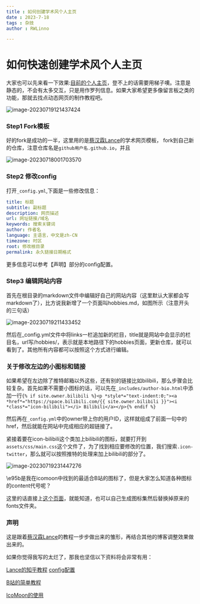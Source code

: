 ```yaml
---
title : 如何创建学术风个人主页
date : 2023-7-18
tags : 杂技
author : RWLinno

---
```




# 如何快速创建学术风个人主页

大家也可以先来看一下效果:[目前的个人主页](https://rwlinno.github.io/)，登不上的话需要用梯子噢。注意是静态的，不会有太多交互，只是用作罗列信息。如果大家希望更多像留言板之类的功能，那就去找点动态网页的制作教程吧。

![image-20230719121437424](C:\Users\lenovo\AppData\Roaming\Typora\typora-user-images\image-20230719121437424.png)



### Step1 Fork模板

好的fork是成功的一半，这里用的是[蔡汉霖Lance](https://www.zhihu.com/people/chlire)的学术网页模板， fork到自己新的仓库，注意仓库名是`github用户名.github.io`，并且

![image-20230718001703570](C:\Users\lenovo\AppData\Roaming\Typora\typora-user-images\image-20230718001703570.png)





### Step2 修改config

打开`_config.yml`,下面是一些修改信息：

```yaml
title: 标题
subtitle: 副标题
description: 网页描述
url: 网址链接/域名
keywords: 搜索关键词
author: 作者名
language: 主语言，中文是zh-CN
timezone: 时区
root: 修改根目录
permalink: 永久链接日期格式
```

更多信息可以参考【声明】部分的config配置。



### Step3 编辑网站内容

首先在根目录的markdown文件中编辑好自己的网站内容（这里默认大家都会写markdown了），比方说我新增了一个页面叫hobbies.md，如图所示（注意开头的三句话）

![image-20230719211433452](C:\Users\lenovo\AppData\Roaming\Typora\typora-user-images\image-20230719211433452.png)

然后在_config.yml文件中将links一栏追加新的栏目，title就是网站中会显示的栏目名，url写/hobbies/，表示就是本地路径下的hobbies页面，更新仓库，就可以看到了。其他所有内容都可以按照这个方式进行编辑。



### 关于修改左边的小图标和链接

如果希望在左边除了推特邮箱以外这些，还有别的链接比如bilibili，那么步骤会比较复杂。首先如果不需要小图标的话，可以先在`_includes/author-bio.html`中添加一行`{% if site.owner.bilibili %}<p *style*="text-indent:0;"><a *href*="https://space.bilibili.com/{{ site.owner.bilibili }}"><i *class*="icon-bilibili"></i> Bilibili</a></p>{% endif %}`

然后再在`_config.yml`中的owner带上你的用户ID，这样就组成了前面一句中的href，然后就能在网站中完成相应的超链接了。

紧接着要在icon-bilibili这个类加上bilibili的图标，就要打开到`assets/css/main.css`这个文件了，为了找到相应要修改的位置，我们搜索`.icon-twitter`，那么就可以按照推特的处理来加上bilibili的部分了。

![image-20230719231447276](C:\Users\lenovo\AppData\Roaming\Typora\typora-user-images\image-20230719231447276.png)

\e95b是我在icomoon中找到的最适合B站的图标了，但是大家怎么知道各种图标的content代号呢？

这里的话直接上[这个页面](https://icomoon.io/app/#/select/font)，就能知道，也可以自己生成图标集然后替换掉原来的fonts文件夹。



### 声明

这是跟着[蔡汉霖Lance](https://www.zhihu.com/people/chlire)的教程一步步做出来的雏形，再结合其他的博客调整效果做出来的。

如果你觉得我写的太烂了，那我也坚信以下资料将会非常有用：

[Lance的知乎教程](https://www.zhihu.com/question/281476526/answer/2732467247)
[config配置](https://firstfan119.github.io/2019/11/23/%E5%8D%9A%E5%AE%A2%E9%85%8D%E7%BD%AE%E6%96%87%E4%BB%B6/)

[B站的简单教程](https://www.bilibili.com/video/BV1Gz4y1f7Qj)

[IcoMoon的使用](https://blog.csdn.net/qq_37523448/article/details/92768958)